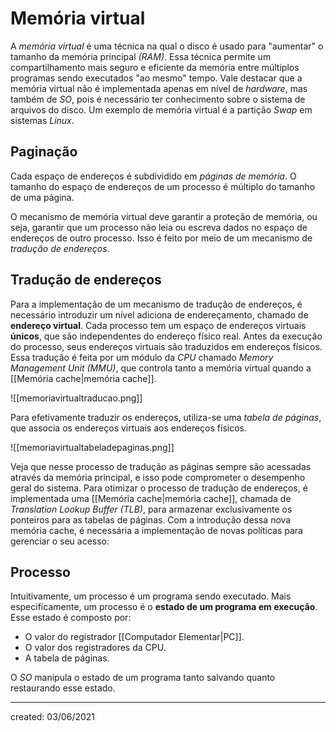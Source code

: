 # Memória virtual
A *memória virtual* é uma técnica na qual o disco é usado para "aumentar" o tamanho da memória principal *(RAM)*. Essa técnica permite um compartilhamento mais seguro e eficiente da memória entre múltiplos programas sendo executados "ao mesmo" tempo. Vale destacar que a memória virtual não é implementada apenas em nível de *hardware*, mas também de *SO*, pois é necessário ter conhecimento sobre o sistema de arquivos do disco. Um exemplo de memória virtual é a partição *Swap* em sistemas *Linux*.

## Paginação
Cada espaço de endereços é subdividido em *páginas de memória*. O tamanho do espaço de endereços de um processo é múltiplo do tamanho de uma página.

O mecanismo de memória virtual deve garantir a proteção de memória, ou seja, garantir que um processo não leia ou escreva dados no espaço de endereços de outro processo. Isso é feito por meio de um mecanismo de *tradução de endereços*.

## Tradução de endereços
Para a implementação de um mecanismo de tradução de endereços, é necessário introduzir um nível adiciona de endereçamento, chamado de **endereço virtual**. Cada processo tem um espaço de endereços virtuais **únicos**, que são independentes do endereço físico real. Antes da execução do processo, seus endereços virtuais são traduzidos em endereços físicos.
Essa tradução é feita por um módulo da *CPU* chamado *Memory Management Unit (MMU)*, que controla tanto a memória virtual quando a [[Memória cache|memória cache]].

![[memoriavirtualtraducao.png]]

Para efetivamente traduzir os endereços, utiliza-se uma *tabela de páginas*, que associa os endereços virtuais aos endereços físicos.

![[memoriavirtualtabeladepaginas.png]]

Veja que nesse processo de tradução as páginas sempre são acessadas através da memória principal, e isso pode comprometer o desempenho geral do sistema. Para otimizar o processo de tradução de endereços, é implementada uma [[Memória cache|memória cache]], chamada de *Translation Lookup Buffer (TLB)*, para armazenar exclusivamente os ponteiros para as tabelas de páginas. Com a introdução dessa nova memória cache, é necessária a implementação de novas políticas para gerenciar o seu acesso:

## Processo
Intuitivamente, um processo é um programa sendo executado. Mais especificamente, um processo é o **estado de um programa em execução**. Esse estado é composto por:

- O valor do registrador [[Computador Elementar|PC]].
- O valor dos registradores da CPU.
- A tabela de páginas.

O *SO* manipula o estado de um programa tanto salvando quanto restaurando esse estado.

---

created: 03/06/2021
